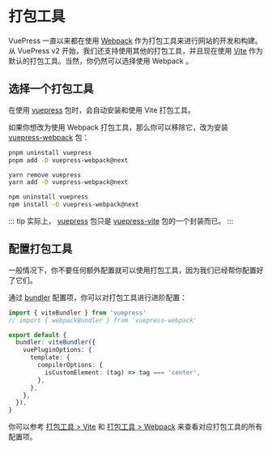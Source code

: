 # 打包工具

VuePress 一直以来都在使用 [Webpack](https://webpack.js.org/) 作为打包工具来进行网站的开发和构建。从 VuePress v2 开始，我们还支持使用其他的打包工具，并且现在使用 [Vite](https://vitejs.dev/) 作为默认的打包工具。当然，你仍然可以选择使用 Webpack 。 

## 选择一个打包工具

在使用 [vuepress](https://www.npmjs.com/package/vuepress) 包时，会自动安装和使用 Vite 打包工具。

如果你想改为使用 Webpack 打包工具，那么你可以移除它，改为安装 [vuepress-webpack](https://www.npmjs.com/package/vuepress-webpack) 包：

<CodeGroup>
  <CodeGroupItem title="PNPM" active>

```bash
pnpm uninstall vuepress
pnpm add -D vuepress-webpack@next
```

  </CodeGroupItem>

  <CodeGroupItem title="YARN" active>

```bash
yarn remove vuepress
yarn add -D vuepress-webpack@next
```

  </CodeGroupItem>

  <CodeGroupItem title="NPM">

```bash
npm uninstall vuepress
npm install -D vuepress-webpack@next
```

  </CodeGroupItem>
</CodeGroup>

::: tip
实际上， [vuepress](https://www.npmjs.com/package/vuepress) 包只是 [vuepress-vite](https://www.npmjs.com/package/vuepress-vite) 包的一个封装而已。
:::

## 配置打包工具

一般情况下，你不要任何额外配置就可以使用打包工具，因为我们已经帮你配置好了它们。

通过 [bundler](../reference/config.md#bundler) 配置项，你可以对打包工具进行进阶配置：

```ts
import { viteBundler } from 'vuepress'
// import { webpackBundler } from 'vuepress-webpack'

export default {
  bundler: viteBundler({
    vuePluginOptions: {
      template: {
        compilerOptions: {
          isCustomElement: (tag) => tag === 'center',
        },
      },
    },
  }),
}
```

你可以参考 [打包工具 > Vite](../reference/bundler/vite.md) 和 [打包工具 > Webpack](../reference/bundler/webpack.md) 来查看对应打包工具的所有配置项。
